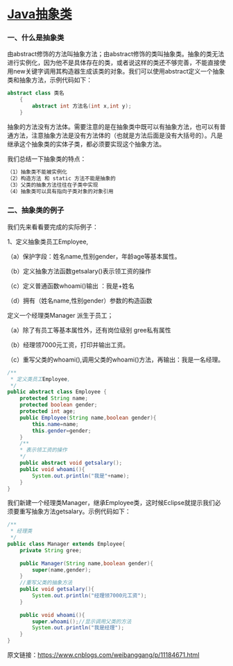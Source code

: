 # [Java抽象类](https://www.cnblogs.com/ynxiyan/p/17037573.html)

### **一、什么是抽象类**

由abstract修饰的方法叫抽象方法；由abstract修饰的类叫抽象类。抽象的类无法进行实例化，因为他不是具体存在的类，或者说这样的类还不够完善，不能直接使用new关键字调用其构造器生成该类的对象。我们可以使用abstract定义一个抽象类和抽象方法，示例代码如下：

```java
abstract class 类名
	{
		abstract int 方法名(int x,int y);
	}
```

抽象的方法没有方法体。需要注意的是在抽象类中既可以有抽象方法，也可以有普通方法，注意抽象方法是没有方法体的（也就是方法后面是没有大括号的）。凡是继承这个抽象类的实体子类，都必须要实现这个抽象方法。

我们总结一下抽象类的特点：

```markdown
（1）抽象类不能被实例化
（2）构造方法 和 static 方法不能是抽象的
（3）父类的抽象方法往往在子类中实现
（4）抽象类可以具有指向子类对象的对象引用
```

### **二、抽象类的例子**

我们先来看看要完成的实际例子：

1、定义抽象类员工Employee,

（a）保护字段：姓名name,性别gender，年龄age等基本属性。

（b）定义抽象方法函数getsalary()表示领工资的操作

（c）定义普通函数whoami()输出 ：我是+姓名

（d）拥有（姓名name,性别gender）参数的构造函数

定义一个经理类Manager 派生于员工；

（a）除了有员工等基本属性外，还有岗位级别 gree私有属性

（b）经理领7000元工资，打印并输出工资。

（c）重写父类的whoami(),调用父类的whoami()方法，再输出：我是一名经理。

```java
/**
 * 定义类员工Employee,
 */
public abstract class Employee {
    protected String name;
    protected boolean gender;
    protected int age;
    public Employee(String name,boolean gender){
        this.name=name;
        this.gender=gender;
    }
    /**
    * 表示领工资的操作
    */
    public abstract void getsalary();
    public void whoami(){
        System.out.println("我是"+name);
    }
}
```

我们新建一个经理类Manager，继承Employee类，这时候Eclipse就提示我们必须要重写抽象方法getsalary。示例代码如下：

```java
/**
 * 经理类
 */
public class Manager extends Employee{
    private String gree;
    
    public Manager(String name,boolean gender){
        super(name,gender);
    }
    //重写父类的抽象方法
    public void getsalary(){
        System.out.println("经理领7000元工资");
    }
 
    public void whoami(){
        super.whoami();//显示调用父类的方法
        System.out.println("我是经理");
    }
}
```

原文链接：https://www.cnblogs.com/weibanggang/p/11184671.html